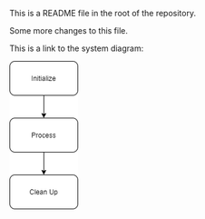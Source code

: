 This is a README file in the root of the repository.

Some more changes to this file.

This is a link to the system diagram:

![System Diagram](https://github.com/kjanderson/sandbox/blob/main/img/flowchart.png)
